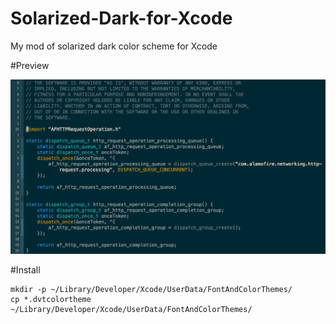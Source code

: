 Solarized-Dark-for-Xcode
========================

My mod of solarized dark color scheme for Xcode

#Preview

![image](https://raw.githubusercontent.com/allenhsu/Solarized-Dark-for-Xcode/master/Preview.png)

#Install

    mkdir -p ~/Library/Developer/Xcode/UserData/FontAndColorThemes/
    cp *.dvtcolortheme ~/Library/Developer/Xcode/UserData/FontAndColorThemes/
